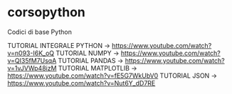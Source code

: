 # corsopython

Codici di base Python

TUTORIAL INTEGRALE PYTHON -> https://www.youtube.com/watch?v=n093-I6K_oQ 
TUTORIAL NUMPY -> https://www.youtube.com/watch?v=QI35fM7UsqA 
TUTORIAL PANDAS -> https://www.youtube.com/watch?v=1vJVWp48izM 
TUTORIAL MATPLOTLIB -> https://www.youtube.com/watch?v=fE5G7WkUbV0
TUTORIAL JSON -> https://www.youtube.com/watch?v=Nut6Y_dD7RE
